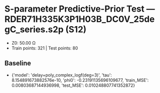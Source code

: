 # S-parameter Predictive-Prior Test — RDER71H335K3P1H03B_DC0V_25degC_series.s2p (S12)
- Z0: 50.00 Ω
- Train points: 321  |  Test points: 80

## Baseline
- {'model': 'delay+poly_complex_logf(deg=3)', 'tau': 8.154891673882576e-10, 'phi0': -0.23191135696109677, 'train_MSE': 0.00803687144936998, 'test_MSE': 0.010248807741352872}